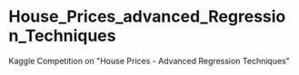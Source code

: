 # House_Prices_advanced_Regression_Techniques
Kaggle Competition on "House Prices - Advanced Regression Techniques"
